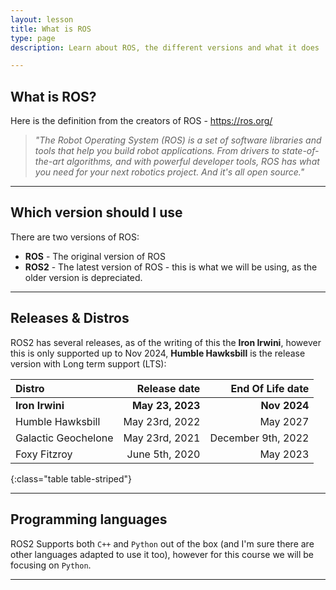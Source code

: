 ```yaml
---
layout: lesson
title: What is ROS
type: page
description: Learn about ROS, the different versions and what it does

---
```


## What is ROS?

Here is the definition from the creators of ROS - <https://ros.org/>

> *"The Robot Operating System (ROS) is a set of software libraries and tools that help you build robot applications. From drivers to state-of-the-art algorithms, and with powerful developer tools, ROS has what you need for your next robotics project. And it's all open source."*

---

## Which version should I use

There are two versions of ROS:

* **ROS** - The original version of ROS
* **ROS2** - The latest version of ROS - this is what we will be using, as the older version is depreciated.

---

## Releases & Distros

ROS2 has several releases, as of the writing of this the **Iron Irwini**, however this is only supported up to Nov 2024,  **Humble Hawksbill** is the release version with Long term support (LTS):

Distro              |     Release date |   End Of Life date
:-------------------|-----------------:|------------------:
**Iron Irwini**     | **May 23, 2023** |       **Nov 2024**
Humble Hawksbill    |   May 23rd, 2022 |           May 2027
Galactic Geochelone |   May 23rd, 2021 | December 9th, 2022
Foxy Fitzroy        |   June 5th, 2020 |           May 2023
{:class="table table-striped"}

---

## Programming languages

ROS2 Supports both `C++` and `Python` out of the box (and I'm sure there are other languages adapted to use it too), however for this course we will be focusing on `Python`.

---

